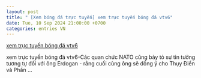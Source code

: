 ```yaml
---
layout: post
title: " [Xem bóng đá trực tuyến] xem trực tuyến bóng đá vtv6"
date: Tue, 10 Sep 2024 21:00:00 +0700
categories: entries VN
---
```

[xem trực tuyến bóng đá vtv6](https://nhidong.org.vn/Hot/2024-09-11-Ng%E1%BA%A7u%20H%E1%BA%A7m%20xem%20b%C3%A0i.shtml)

xem trực tuyến bóng đá vtv6-Các quan chức NATO cũng bày tỏ sự tin tưởng tương tự đối với ông Erdogan - rằng cuối cùng ông sẽ đồng ý cho Thụy Điển và Phần ...

